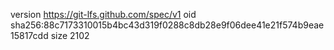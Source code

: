 version https://git-lfs.github.com/spec/v1
oid sha256:88c7173310015b4bc43d319f0288c8db28e9f06dee41e21f574b9eae15817cdd
size 2102

